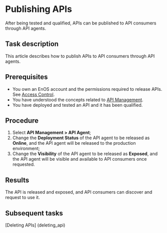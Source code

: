 # Publishing APIs

After being tested and qualified, APIs can be published to API consumers through API agents.

## Task description

This article describes how to publish APIs to API consumers through API agents.

## Prerequisites

- You own an EnOS account and the permissions required to release APIs. See [Access Control](api_management_access_control).
- You have understood the concepts related to [API Management](api_management_concepts).
- You have deployed and tested an API and it has been qualified.

## Procedure

1. Select **API Management > API Agent**;
2. Change the **Deployment Status** of the API agent to be released as **Online**, and the API agent will be released to the production environment;
3. Change the **Visibility** of the API agent to be released as **Exposed**, and the API agent will be visible and available to API consumers once requested.

## Results

The API is  released and exposed, and API consumers can discover and request to use it.

## Subsequent tasks

[Deleting APIs] (deleting_api)
